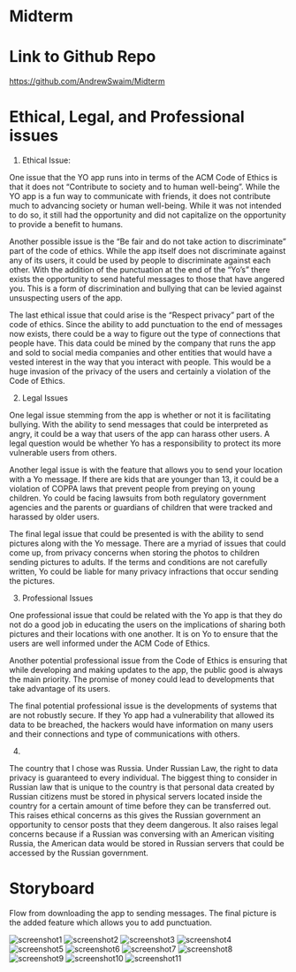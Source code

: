 # Midterm
# Link to Github Repo
https://github.com/AndrewSwaim/Midterm
# Ethical, Legal, and Professional issues
1.	Ethical Issue:

One issue that the YO app runs into in terms of the ACM Code of Ethics is that it does not “Contribute to society and to human well-being”. While the YO app is a fun way to communicate with friends, it does not contribute much to advancing society or human well-being. While it was not intended to do so, it still had the opportunity and did not capitalize on the opportunity to provide a benefit to humans.

Another possible issue is the “Be fair and do not take action to discriminate” part of the code of ethics. While the app itself does not discriminate against any of its users, it could be used by people to discriminate against each other. With the addition of the punctuation at the end of the “Yo’s” there exists the opportunity to send hateful messages to those that have angered you. This is a form of discrimination and bullying that can be levied against unsuspecting users of the app.

The last ethical issue that could arise is the “Respect privacy” part of the code of ethics. Since the ability to add punctuation to the end of messages now exists, there could be a way to figure out the type of connections that people have. This data could be mined by the company that runs the app and sold to social media companies and other entities that would have a vested interest in the way that you interact with people. This would be a huge invasion of the privacy of the users and certainly a violation of the Code of Ethics.

2.	Legal Issues

One legal issue stemming from the app is whether or not it is facilitating bullying. With the ability to send messages that could be interpreted as angry, it could be a way that users of the app can harass other users. A legal question would be whether Yo has a responsibility to protect its more vulnerable users from others.

Another legal issue is with the feature that allows you to send your location with a Yo message. If there are kids that are younger than 13, it could be a violation of COPPA laws that prevent people from preying on young children. Yo could be facing lawsuits from both regulatory government agencies and the parents or guardians of children that were tracked and harassed by older users.

The final legal issue that could be presented is with the ability to send pictures along with the Yo message. There are a myriad of issues that could come up, from privacy concerns when storing the photos to children sending pictures to adults. If the terms and conditions are not carefully written, Yo could be liable for many privacy infractions that occur sending the pictures.

3.	Professional Issues

One professional issue that could be related with the Yo app is that they do not do a good job in educating the users on the implications of sharing both pictures and their locations with one another. It is on Yo to ensure that the users are well informed under the ACM Code of Ethics.

Another potential professional issue from the Code of Ethics is ensuring that while developing and making updates to the app, the public good is always the main priority. The promise of money could lead to developments that take advantage of its users.

The final potential professional issue is the developments of systems that are not robustly secure. If they Yo app had a vulnerability that allowed its data to be breached, the hackers would have information on many users and their connections and type of communications with others.

4.	
The country that I chose was Russia. Under Russian Law, the right to data privacy is guaranteed to every individual. The biggest thing to consider in Russian law that is unique to the country is that personal data created by Russian citizens must be stored in physical servers located inside the country for a certain amount of time before they can be transferred out. This raises ethical concerns as this gives the Russian government an opportunity to censor posts that they deem dangerous. It also raises legal concerns because if a Russian was conversing with an American visiting Russia, the American data would be stored in Russian servers that could be accessed by the Russian government.

# Storyboard
Flow from downloading the app to sending messages. The final picture is the added feature which allows you to add punctuation.

![screenshot1](https://github.com/AndrewSwaim/Midterm/blob/master/Screenshot1.png)
![screenshot2](https://github.com/AndrewSwaim/Midterm/blob/master/Screenshot2.png)
![screenshot3](https://github.com/AndrewSwaim/Midterm/blob/master/Screenshot3.png)
![screenshot4](https://github.com/AndrewSwaim/Midterm/blob/master/Screenshot4.png)
![screenshot5](https://github.com/AndrewSwaim/Midterm/blob/master/Screenshot5.png)
![screenshot6](https://github.com/AndrewSwaim/Midterm/blob/master/Screenshot6.png)
![screenshot7](https://github.com/AndrewSwaim/Midterm/blob/master/Screenshot7.png)
![screenshot8](https://github.com/AndrewSwaim/Midterm/blob/master/Screenshot8.png)
![screenshot9](https://github.com/AndrewSwaim/Midterm/blob/master/Screenshot9.png)
![screenshot10](https://github.com/AndrewSwaim/Midterm/blob/master/Screenshot10.png)
![screenshot11](https://github.com/AndrewSwaim/Midterm/blob/master/Screenshot11.png)


